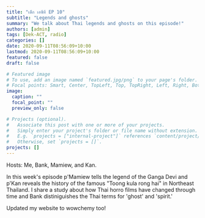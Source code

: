 ```yaml
---
title: "เด็ก เอซีที EP 10"
subtitle: "Legends and ghosts"
summary: "We talk about Thai legends and ghosts on this episode!"
authors: [admin]
tags: [Dek-ACT, radio]
categories: []
date: 2020-09-11T08:56:09+10:00
lastmod: 2020-09-11T08:56:09+10:00
featured: false
draft: false

# Featured image
# To use, add an image named `featured.jpg/png` to your page's folder.
# Focal points: Smart, Center, TopLeft, Top, TopRight, Left, Right, BottomLeft, Bottom, BottomRight.
image:
  caption: ""
  focal_point: ""
  preview_only: false

# Projects (optional).
#   Associate this post with one or more of your projects.
#   Simply enter your project's folder or file name without extension.
#   E.g. `projects = ["internal-project"]` references `content/project/deep-learning/index.md`.
#   Otherwise, set `projects = []`.
projects: []
---
```


<!-- Listen here! -->
<!-- {{< audio src="../../media_post/podcasts/THAI-20200911_ep10.mp3" >}} -->


Hosts: 
Me, Bank, Mamiew, and Kan. 

In this week's episode p'Mamiew tells the legend of the Ganga Devi and p'Kan reveals the history of the famous "Toong kula rong hai" in Northeast Thailand. I share a study about how Thai horro films have changed through time and Bank distiniguishes the Thai terms for 'ghost' and 'spirit.'

Updated my website to wowchemy too!